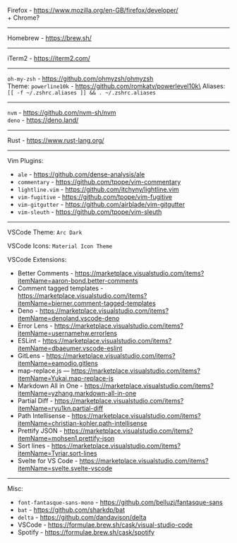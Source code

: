 Firefox - https://www.mozilla.org/en-GB/firefox/developer/  \
\+ Chrome?

***

Homebrew - https://brew.sh/

***

iTerm2 - https://iterm2.com/

***

`oh-my-zsh` - https://github.com/ohmyzsh/ohmyzsh  \
Theme: `powerline10k`  - https://github.com/romkatv/powerlevel10k\
Aliases: `[[ -f ~/.zshrc.aliases ]] && . ~/.zshrc.aliases`

***

`nvm` - https://github.com/nvm-sh/nvm  \
`deno` - https://deno.land/

***

Rust - https://www.rust-lang.org/

***

Vim Plugins:
- `ale` - https://github.com/dense-analysis/ale
- `commentary` - https://github.com/tpope/vim-commentary
- `lightline.vim` - https://github.com/itchyny/lightline.vim
- `vim-fugitive` - https://github.com/tpope/vim-fugitive
- `vim-gitgutter` - https://github.com/airblade/vim-gitgutter
- `vim-sleuth` - https://github.com/tpope/vim-sleuth

***

VSCode Theme: `Arc Dark`

VSCode Icons: `Material Icon Theme`

VSCode Extensions:
- Better Comments - https://marketplace.visualstudio.com/items?itemName=aaron-bond.better-comments
- Comment tagged templates - https://marketplace.visualstudio.com/items?itemName=bierner.comment-tagged-templates
- Deno - https://marketplace.visualstudio.com/items?itemName=denoland.vscode-deno
- Error Lens - https://marketplace.visualstudio.com/items?itemName=usernamehw.errorlens
- ESLint - https://marketplace.visualstudio.com/items?itemName=dbaeumer.vscode-eslint
- GitLens - https://marketplace.visualstudio.com/items?itemName=eamodio.gitlens
- map-replace.js — https://marketplace.visualstudio.com/items?itemName=Yukai.map-replace-js
- Markdown All in One - https://marketplace.visualstudio.com/items?itemName=yzhang.markdown-all-in-one
- Partial Diff - https://marketplace.visualstudio.com/items?itemName=ryu1kn.partial-diff
- Path Intellisense - https://marketplace.visualstudio.com/items?itemName=christian-kohler.path-intellisense
- Prettify JSON - https://marketplace.visualstudio.com/items?itemName=mohsen1.prettify-json
- Sort lines - https://marketplace.visualstudio.com/items?itemName=Tyriar.sort-lines
- Svelte for VS Code - https://marketplace.visualstudio.com/items?itemName=svelte.svelte-vscode

***

Misc:
- `font-fantasque-sans-mono` - https://github.com/belluzj/fantasque-sans
- `bat` - https://github.com/sharkdp/bat
- `delta` - https://github.com/dandavison/delta
- VSCode - https://formulae.brew.sh/cask/visual-studio-code
- Spotify - https://formulae.brew.sh/cask/spotify